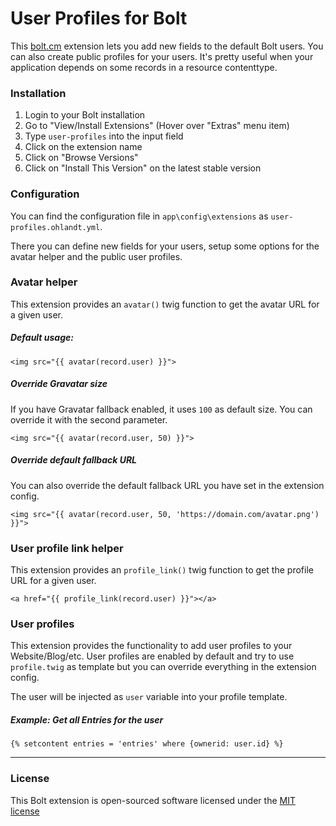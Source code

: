 User Profiles for Bolt
======================

This [bolt.cm](https://bolt.cm/) extension lets you add new fields to the default Bolt users.
You can also create public profiles for your users.
It's pretty useful when your application depends on some records in a resource contenttype.

### Installation
1. Login to your Bolt installation
2. Go to "View/Install Extensions" (Hover over "Extras" menu item)
3. Type `user-profiles` into the input field
4. Click on the extension name
5. Click on "Browse Versions"
6. Click on "Install This Version" on the latest stable version

### Configuration

You can find the configuration file in `app\config\extensions` as `user-profiles.ohlandt.yml`.

There you can define new fields for your users, setup some options for the avatar helper and the public user profiles.

### Avatar helper

This extension provides an `avatar()` twig function to get the avatar URL for a given user.

##### Default usage:
```
<img src="{{ avatar(record.user) }}">
```

##### Override Gravatar size
If you have Gravatar fallback enabled, it uses `100` as default size.
You can override it with the second parameter.
```
<img src="{{ avatar(record.user, 50) }}">
```

##### Override default fallback URL
You can also override the default fallback URL you have set in the extension config.
```
<img src="{{ avatar(record.user, 50, 'https://domain.com/avatar.png') }}">
```

### User profile link helper

This extension provides an `profile_link()` twig function to get the profile URL for a given user.

```
<a href="{{ profile_link(record.user) }}"></a>
```

### User profiles

This extension provides the functionality to add user profiles to your Website/Blog/etc.
User profiles are enabled by default and try to use `profile.twig` as template but you can override everything in the extension config.

The user will be injected as `user` variable into your profile template.

##### Example: Get all Entries for the user
```
{% setcontent entries = 'entries' where {ownerid: user.id} %}
```

---

### License

This Bolt extension is open-sourced software licensed under the [MIT license](http://opensource.org/licenses/MIT)